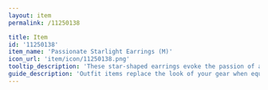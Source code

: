 ```yaml
---
layout: item
permalink: /11250138

title: Item
id: '11250138'
item_name: 'Passionate Starlight Earrings (M)'
icon_url: 'item/icon/11250138.png'
tooltip_description: 'These star-shaped earrings evoke the passion of a starry night.'
guide_description: 'Outfit items replace the look of your gear when equipped.'
---
```

